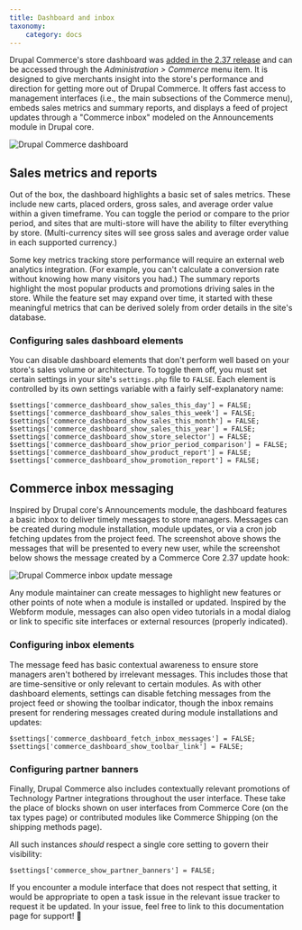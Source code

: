 ```yaml
---
title: Dashboard and inbox
taxonomy:
    category: docs
---
```


Drupal Commerce's store dashboard was [added in the 2.37 release](https://www.centarro.io/blog/commerce-core-237-release-adds-new-store-dashboard) and can be accessed through the *Administration > Commerce* menu item. It is designed to give merchants insight into the store's performance and direction for getting more out of Drupal Commerce. It offers fast access to management interfaces (i.e., the main subsections of the Commerce menu), embeds sales metrics and summary reports, and displays a feed of project updates through a "Commerce inbox" modeled on the Announcements module in Drupal core.

![Drupal Commerce dashboard](https://www.centarro.io/sites/default/files/2024-01/drupal-commerce-dashboard-new.png)

## Sales metrics and reports

Out of the box, the dashboard highlights a basic set of sales metrics. These include new carts, placed orders, gross sales, and average order value within a given timeframe. You can toggle the period or compare to the prior period, and sites that are multi-store will have the ability to filter everything by store. (Multi-currency sites will see gross sales and average order value in each supported currency.)

Some key metrics tracking store performance will require an external web analytics integration. (For example, you can't calculate a conversion rate without knowing how many visitors you had.) The summary reports highlight the most popular products and promotions driving sales in the store. While the feature set may expand over time, it started with these meaningful metrics that can be derived solely from order details in the site's database.

### Configuring sales dashboard elements

You can disable dashboard elements that don't perform well based on your store's sales volume or architecture. To toggle them off, you must set certain settings in your site's `settings.php` file to `FALSE`. Each element is controlled by its own settings variable with a fairly self-explanatory name:

```
$settings['commerce_dashboard_show_sales_this_day'] = FALSE;
$settings['commerce_dashboard_show_sales_this_week'] = FALSE;
$settings['commerce_dashboard_show_sales_this_month'] = FALSE;
$settings['commerce_dashboard_show_sales_this_year'] = FALSE;
$settings['commerce_dashboard_show_store_selector'] = FALSE;
$settings['commerce_dashboard_show_prior_period_comparison'] = FALSE;
$settings['commerce_dashboard_show_product_report'] = FALSE;
$settings['commerce_dashboard_show_promotion_report'] = FALSE;
```

## Commerce inbox messaging

Inspired by Drupal core's Announcements module, the dashboard features a basic inbox to deliver timely messages to store managers. Messages can be created during module installation, module updates, or via a cron job fetching updates from the project feed. The screenshot above shows the messages that will be presented to every new user, while the screenshot below shows the message created by a Commerce Core 2.37 update hook:

![Drupal Commerce inbox update message](https://www.centarro.io/sites/default/files/2024-01/drupal-commerce-dashboard-update_0.png)

Any module maintainer can create messages to highlight new features or other points of note when a module is installed or updated. Inspired by the Webform module, messages can also open video tutorials in a modal dialog or link to specific site interfaces or external resources (properly indicated).

### Configuring inbox elements

The message feed has basic contextual awareness to ensure store managers aren't bothered by irrelevant messages. This includes those that are time-sensitive or only relevant to certain modules. As with other dashboard elements, settings can disable fetching messages from the project feed or showing the toolbar indicator, though the inbox remains present for rendering messages created during module installations and updates:

```
$settings['commerce_dashboard_fetch_inbox_messages'] = FALSE;
$settings['commerce_dashboard_show_toolbar_link'] = FALSE;
```

### Configuring partner banners

Finally, Drupal Commerce also includes contextually relevant promotions of Technology Partner integrations throughout the user interface. These take the place of blocks shown on user interfaces from Commerce Core (on the tax types page) or contributed modules like Commerce Shipping (on the shipping methods page).

All such instances _should_ respect a single core setting to govern their visibility:

```
$settings['commerce_show_partner_banners'] = FALSE;
```

If you encounter a module interface that does not respect that setting, it would be appropriate to open a task issue in the relevant issue tracker to request it be updated. In your issue, feel free to link to this documentation page for support! 🙂

